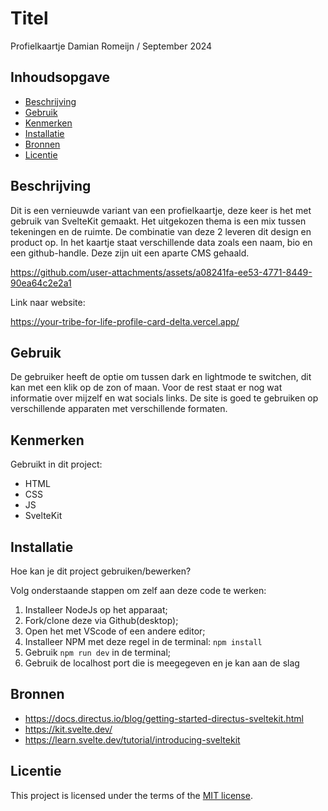 
# Titel

Profielkaartje Damian Romeijn / September 2024

## Inhoudsopgave

  * [Beschrijving](#beschrijving)
  * [Gebruik](#gebruik)
  * [Kenmerken](#kenmerken)
  * [Installatie](#installatie)
  * [Bronnen](#bronnen)
  * [Licentie](#licentie)

## Beschrijving

Dit is een vernieuwde variant van een profielkaartje, deze keer is het met gebruik van SvelteKit gemaakt. Het uitgekozen thema is een mix tussen tekeningen en de ruimte. De combinatie van deze 2 leveren dit design en product op. In het kaartje staat verschillende data zoals een naam, bio en een github-handle. Deze zijn uit een aparte CMS gehaald. 



https://github.com/user-attachments/assets/a08241fa-ee53-4771-8449-90ea64c2e2a1




Link naar website:

https://your-tribe-for-life-profile-card-delta.vercel.app/


## Gebruik

De gebruiker heeft de optie om tussen dark en lightmode te switchen, dit kan met een klik op de zon of maan. Voor de rest staat er nog wat informatie over mijzelf en wat socials links.
De site is goed te gebruiken op verschillende apparaten met verschillende formaten. 

## Kenmerken
Gebruikt in dit project:

* HTML
* CSS
* JS
* SvelteKit


## Installatie
Hoe kan je dit project gebruiken/bewerken?

Volg onderstaande stappen om zelf aan deze code te werken:

1. Installeer NodeJs op het apparaat;
2. Fork/clone deze via Github(desktop);
3. Open het met VScode of een andere editor;
4. Installeer NPM met deze regel in de terminal: ```npm install```
5. Gebruik ```npm run dev``` in de terminal;
6. Gebruik de localhost port die is meegegeven en je kan aan de slag

## Bronnen

* https://docs.directus.io/blog/getting-started-directus-sveltekit.html
* https://kit.svelte.dev/
* https://learn.svelte.dev/tutorial/introducing-sveltekit

## Licentie

This project is licensed under the terms of the [MIT license](./LICENSE).

